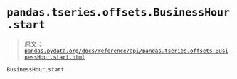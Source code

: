 # `pandas.tseries.offsets.BusinessHour.start`

> 原文：[`pandas.pydata.org/docs/reference/api/pandas.tseries.offsets.BusinessHour.start.html`](https://pandas.pydata.org/docs/reference/api/pandas.tseries.offsets.BusinessHour.start.html)

```py
BusinessHour.start
```

